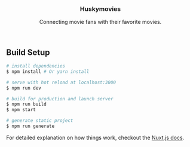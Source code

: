 <p align="center">
  <h3 align="center">Huskymovies</h3>

  <p align="center">
    Connecting movie fans with their favorite movies.
  </p>
</p>

<br>

## Build Setup

``` bash
# install dependencies
$ npm install # Or yarn install

# serve with hot reload at localhost:3000
$ npm run dev

# build for production and launch server
$ npm run build
$ npm start

# generate static project
$ npm run generate
```

For detailed explanation on how things work, checkout the [Nuxt.js docs](https://github.com/nuxt/nuxt.js).
